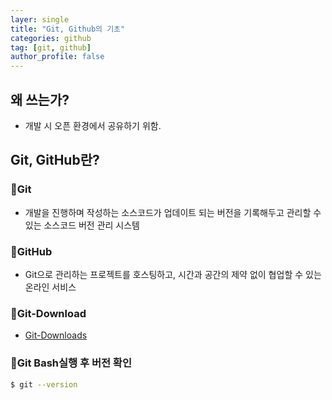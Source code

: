 ```yaml
---
layer: single
title: "Git, Github의 기초"
categories: github
tag: [git, github]
author_profile: false
---
```


## 왜 쓰는가?
- 개발 시 오픈 환경에서 공유하기 위함.


## Git, GitHub란?
### 📌**Git**
- 개발을 진행하며 작성하는 소스코드가 업데이트 되는 버전을 기록해두고 관리할 수 있는 소스코드 버전 관리 시스템


### 📌**GitHub**
- Git으로 관리하는 프로젝트를 호스팅하고, 시간과 공간의 제약 없이 협업할 수 있는 온라인 서비스


### 📌**Git-Download**
- [Git-Downloads](https://git-scm.com/downloads)


### 📌**Git Bash실행 후 버전 확인**
```bash
$ git --version
```
